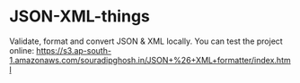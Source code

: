 # JSON-XML-things
Validate, format and convert JSON &amp; XML locally. 
You can test the project online: https://s3.ap-south-1.amazonaws.com/souradipghosh.in/JSON+%26+XML+formatter/index.html
